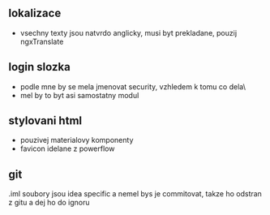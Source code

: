 ## lokalizace

- vsechny texty jsou natvrdo anglicky, musi byt prekladane, pouzij ngxTranslate

## login slozka

- podle mne by se mela jmenovat security, vzhledem k tomu co dela\
- mel by to byt asi samostatny modul

## stylovani html

- pouzivej materialovy komponenty
- favicon idelane z powerflow

## git

.iml soubory jsou idea specific a nemel bys je commitovat, takze ho odstran z gitu a dej ho do ignoru
